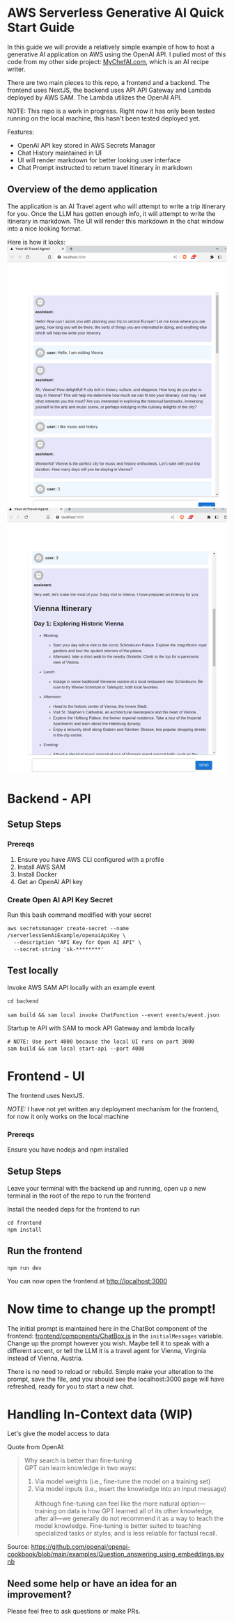 # AWS Serverless Generative AI Quick Start Guide
In this guide we will provide a relatively simple example of how to host a generative AI application on AWS using the OpenAI API. I pulled most of this code from my other side project: [MyChefAI.com](MyChefAI.com), which is an AI recipe writer. 

There are two main pieces to this repo, a frontend and a backend. The frontend uses NextJS, the backend uses API API Gateway and Lambda deployed by AWS SAM. The Lambda utilizes the OpenAI API. 

NOTE: This repo is a work in progress. Right now it has only been tested running on the local machine, this hasn't been tested deployed yet. 

Features:
* OpenAI API key stored in AWS Secrets Manager
* Chat History maintained in UI
* UI will render markdown for better looking user interface
* Chat Prompt instructed to return travel itinerary in markdown

## Overview of the demo application
The application is an AI Travel agent who will attempt to write a trip itinerary for you. Once the LLM has gotten enough info, it will attempt to write the itinerary in markdown. The UI will render this markdown in the chat window into a nice looking format.

Here is how it looks:
![Demo image 1](docs/demo-image-1.png)
![Demo image 2](docs/demo-image-2.png)

# Backend - API
## Setup Steps

### Prereqs
1. Ensure you have AWS CLI configured with a profile
2. Install AWS SAM
3. Install Docker
4. Get an OpenAI API key

### Create Open AI API Key Secret
Run this bash command modified with your secret
```
aws secretsmanager create-secret --name /serverlessGenAiExample/openaiApiKey \
  --description "API Key for Open AI API" \
  --secret-string 'sk-********' 
```

## Test locally
Invoke AWS SAM API locally with an example event

```
cd backend

sam build && sam local invoke ChatFunction --event events/event.json
```

Startup te API with SAM to mock API Gateway and lambda locally

```
# NOTE: Use port 4000 because the local UI runs on port 3000
sam build && sam local start-api --port 4000
```

# Frontend - UI
The frontend uses NextJS. 

*NOTE:* I have not yet written any deployment mechanism for the frontend, for now it only works on the local machine

### Prereqs
Ensure you have nodejs and npm installed

## Setup Steps
Leave your terminal with the backend up and running, open up a new terminal in the root of the repo to run the frontend

Install the needed deps for the frontend to run
```
cd frontend
npm install
```

## Run the frontend
```
npm run dev
```

You can now open the frontend at <http://localhost:3000>

# Now time to change up the prompt!

The initial prompt is maintained here in the ChatBot component of the frontend: [frontend/components/ChatBox.js](frontend/components/ChatBox.js) in the `initialMessages` variable. Change up the prompt however you wish. Maybe tell it to speak with a different accent, or tell the LLM it is a travel agent for Vienna, Virginia instead of Vienna, Austria.

There is no need to reload or rebuild. Simple make your alteration to the prompt, save the file, and you should see the localhost:3000 page will have refreshed, ready for you to start a new chat.

# Handling In-Context data (WIP)
Let's give the model access to data

Quote from OpenAI:

> Why search is better than fine-tuning  
GPT can learn knowledge in two ways:  
> 1) Via model weights (i.e., fine-tune the model on a training set)  
> 2) Via model inputs (i.e., insert the knowledge into an input message) <br><br>
Although fine-tuning can feel like the more natural option—training on data is how GPT learned all of its other knowledge, after all—we generally do not recommend it as a way to teach the model knowledge. Fine-tuning is better suited to teaching specialized tasks or styles, and is less reliable for factual recall.  

Source: https://github.com/openai/openai-cookbook/blob/main/examples/Question_answering_using_embeddings.ipynb


## Need some help or have an idea for an improvement?
Please feel free to ask questions or make PRs.
